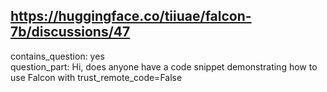 ## https://huggingface.co/tiiuae/falcon-7b/discussions/47

contains_question: yes  
question_part: Hi, does anyone have a code snippet demonstrating how to use Falcon with trust_remote_code=False
